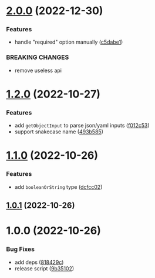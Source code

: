 # [2.0.0](https://github.com/wow-actions/parse-inputs/compare/v1.2.0...v2.0.0) (2022-12-30)


### Features

* handle "required" option manually ([c5dabe1](https://github.com/wow-actions/parse-inputs/commit/c5dabe170b135a5ba0dd55d734d77ba263894b82))


### BREAKING CHANGES

* remove useless api

# [1.2.0](https://github.com/wow-actions/parse-inputs/compare/v1.1.0...v1.2.0) (2022-10-27)


### Features

* add `getObjectInput` to parse json/yaml inputs ([f012c53](https://github.com/wow-actions/parse-inputs/commit/f012c53d102c24eb1ce414c96070024128c41ad3))
* support snakecase name ([493b585](https://github.com/wow-actions/parse-inputs/commit/493b585f70cd4a5e49cbebc749834000e4888d3b))

# [1.1.0](https://github.com/wow-actions/parse-inputs/compare/v1.0.1...v1.1.0) (2022-10-26)


### Features

* add `booleanOrString` type ([dcfcc02](https://github.com/wow-actions/parse-inputs/commit/dcfcc02cac9487fedfe41bbe7f1c80cc81c5a21a))

## [1.0.1](https://github.com/wow-actions/parse-inputs/compare/v1.0.0...v1.0.1) (2022-10-26)

# 1.0.0 (2022-10-26)


### Bug Fixes

* add deps ([818429c](https://github.com/wow-actions/parse-inputs/commit/818429c82ac19095aa1fc1a063a07ba2daffed37))
* release script ([9b35102](https://github.com/wow-actions/parse-inputs/commit/9b351026d165363661081d374e5d9d5cc9ac9410))
